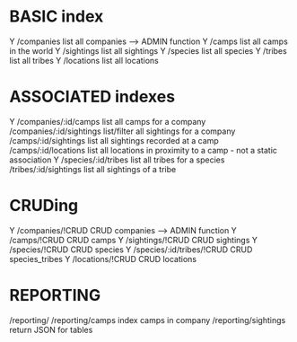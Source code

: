 # BASIC index
Y  /companies                    list all companies --> ADMIN function
Y  /camps                        list all camps in the world
Y  /sightings                    list all sightings
Y  /species                      list all species
Y  /tribes                       list all tribes
Y  /locations                    list all locations

# ASSOCIATED indexes
Y  /companies/:id/camps          list all camps for a company
  /companies/:id/sightings      list/filter all sightings for a company
  /camps/:id/sightings          list all sightings recorded at a camp
  /camps/:id/locations          list all locations in proximity to a camp - not a static association
Y  /species/:id/tribes           list all tribes for a species
  /tribes/:id/sightings         list all sightings of a tribe
  
# CRUDing  
Y  /companies/!CRUD              CRUD companies --> ADMIN function
Y  /camps/!CRUD                  CRUD camps
Y  /sightings/!CRUD              CRUD sightings
Y  /species/!CRUD                CRUD species
Y  /species/:id/tribes/!CRUD     CRUD species_tribes
Y  /locations/!CRUD              CRUD locations


# REPORTING
  /reporting/
  /reporting/camps              index camps in company
  /reporting/sightings          return JSON for tables